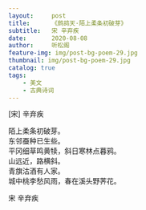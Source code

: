 ```yaml
---
layout:     post
title:      《鹧鸪天·陌上柔条初破芽》
subtitle:   宋 辛弃疾
date:       2020-08-08
author:     听松阁
feature-img: img/post-bg-poem-29.jpg
thumbnail: img/post-bg-poem-29.jpg
catalog: true
tags:
    - 美文
    - 古典诗词
---
```


[宋] 辛弃疾<br>

陌上柔条初破芽。<br>
东邻蚕种已生些。<br>
平冈细草鸣黄犊，斜日寒林点暮鸦。<br>
山远近，路横斜。<br>
青旗沽酒有人家。<br>
城中桃李愁风雨，春在溪头野荠花。<br>

宋 辛弃疾